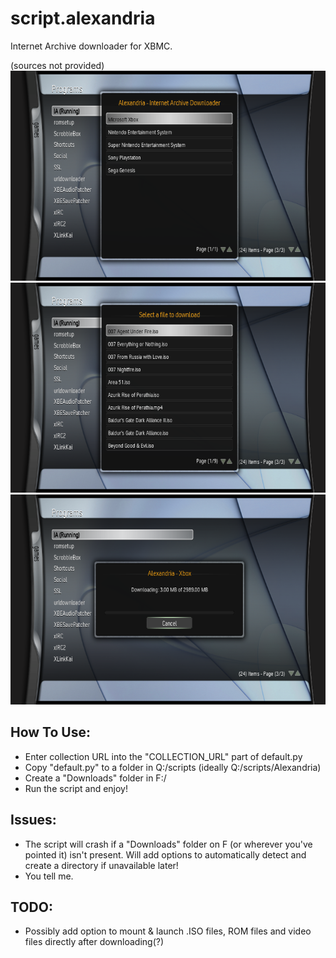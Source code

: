 # script.alexandria
Internet Archive downloader for XBMC. 

(sources not provided)
![1](screenshots/1.bmp)
![2](screenshots/2.bmp)
![3](screenshots/3.bmp)

## How To Use:
- Enter collection URL into the "COLLECTION_URL" part of default.py
- Copy "default.py" to a folder in Q:/scripts (ideally Q:/scripts/Alexandria)
- Create a "Downloads" folder in F:/
- Run the script and enjoy!

## Issues:
- The script will crash if a "Downloads" folder on F (or wherever you've pointed it) isn't present. Will add options to automatically detect and create a directory if unavailable later!
- You tell me.

## TODO:
- Possibly add option to mount & launch .ISO files, ROM files and video files directly after downloading(?)
